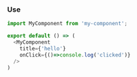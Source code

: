 ### Use

```js
import MyComponent from 'my-component';

export default () => (
  <MyComponent
    title={'hello'}
    onClick={()=>console.log('clicked')}
  />
)

```

<!-- Props info will be included automatically at the end-->
